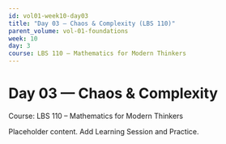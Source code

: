 ```yaml
---
id: vol01-week10-day03
title: "Day 03 — Chaos & Complexity (LBS 110)"
parent_volume: vol-01-foundations
week: 10
day: 3
course: LBS 110 – Mathematics for Modern Thinkers
---
```


# Day 03 — Chaos & Complexity
Course: LBS 110 – Mathematics for Modern Thinkers

Placeholder content. Add Learning Session and Practice.

